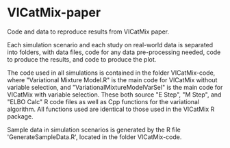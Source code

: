 # VICatMix-paper
Code and data to reproduce results from VICatMix paper.

Each simulation scenario and each study on real-world data is separated into folders, with data files, code for any data pre-processing needed, code to produce the results, and code to produce the plot.

The code used in all simulations is contained in the folder VICatMix-code, where "Variational Mixture Model.R" is the main code for VICatMix without variable selection, and "VariationalMixtureModelVarSel" is the main code for VICatMix with variable selection. These both source "E Step", "M Step", and "ELBO Calc" R code files as well as Cpp functions for the variational algorithm. All functions used are identical to those used in the VICatMix R package.

Sample data in simulation scenarios is generated by the R file 'GenerateSampleData.R', located in the folder VICatMix-code.


